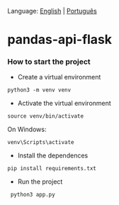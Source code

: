Language: [English](README.md) | [Português](translation/pt-BR/README.md) 

# pandas-api-flask


### How to start the project

- Create a virtual environment

```
python3 -m venv venv
```

- Activate the virtual environment

```
source venv/bin/activate
```

On Windows:

```
venv\Scripts\activate
```

- Install the dependences

```
pip install requirements.txt
```

- Run the project

```
 python3 app.py
```
